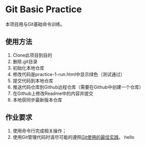 # Git Basic Practice

本项目用与Git基础命令训练。

## 使用方法

1. Clone此项目到目的
2. 删除.git目录
3. 初始化本地仓库
4. 修改代码是practice-1-run.html中显示绿色（测试通过）
5. 提交代码到本地仓库
6. 推送代码仓库到Github远程仓库（需要在Github中创建一个仓库）
7. 在Github上修改Readme中的内容并提交
8. 本地获同步最新版本仓库

## 作业要求

1. 使用命令行完成相关操作；
2. 使用Git管理代码时请尽可能的遵照[Git使用的最佳实践](https://github.com/iamcoach/git)。
hello

